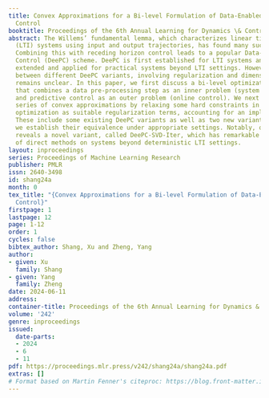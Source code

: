 ```yaml
---
title: Convex Approximations for a Bi-level Formulation of Data-Enabled Predictive
  Control
booktitle: Proceedings of the 6th Annual Learning for Dynamics \& Control Conference
abstract: The Willems’ fundamental lemma, which characterizes linear time invariant
  (LTI) systems using input and output trajectories, has found many successful applications.
  Combining this with receding horizon control leads to a popular Data-EnablEd Predictive
  Control (DeePC) scheme. DeePC is first established for LTI systems and has been
  extended and applied for practical systems beyond LTI settings. However, the relationship
  between different DeePC variants, involving regularization and dimension reduction,
  remains unclear. In this paper, we first discuss a bi-level optimization formulation
  that combines a data pre-processing step as an inner problem (system identification)
  and predictive control as an outer problem (online control). We next introduce a
  series of convex approximations by relaxing some hard constraints in the bi-level
  optimization as suitable regularization terms, accounting for an implicit identification.
  These include some existing DeePC variants as well as two new variants, for which
  we establish their equivalence under appropriate settings. Notably, our analysis
  reveals a novel variant, called DeePC-SVD-Iter, which has remarkable empirical performance
  of direct methods on systems beyond deterministic LTI settings.
layout: inproceedings
series: Proceedings of Machine Learning Research
publisher: PMLR
issn: 2640-3498
id: shang24a
month: 0
tex_title: "{Convex Approximations for a Bi-level Formulation of Data-Enabled Predictive
  Control}"
firstpage: 1
lastpage: 12
page: 1-12
order: 1
cycles: false
bibtex_author: Shang, Xu and Zheng, Yang
author:
- given: Xu
  family: Shang
- given: Yang
  family: Zheng
date: 2024-06-11
address:
container-title: Proceedings of the 6th Annual Learning for Dynamics & Control Conference
volume: '242'
genre: inproceedings
issued:
  date-parts:
  - 2024
  - 6
  - 11
pdf: https://proceedings.mlr.press/v242/shang24a/shang24a.pdf
extras: []
# Format based on Martin Fenner's citeproc: https://blog.front-matter.io/posts/citeproc-yaml-for-bibliographies/
---
```


